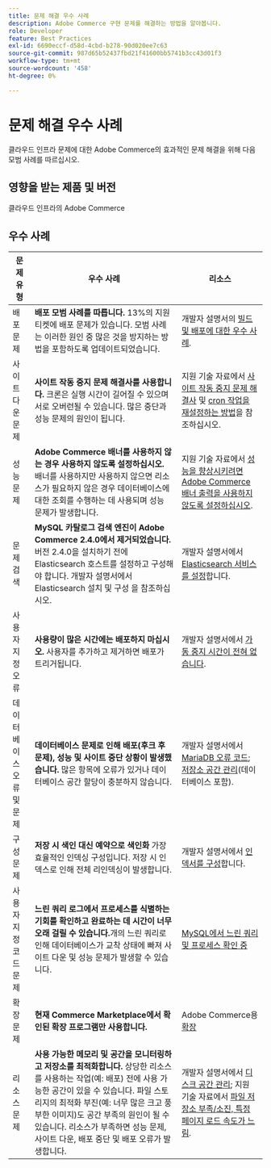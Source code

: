 ```yaml
---
title: 문제 해결 우수 사례
description: Adobe Commerce 구현 문제를 해결하는 방법을 알아봅니다.
role: Developer
feature: Best Practices
exl-id: 6690eccf-d58d-4cbd-b278-90d020ee7c63
source-git-commit: 987d65b52437fbd21f41600bb5741b3cc43d01f3
workflow-type: tm+mt
source-wordcount: '458'
ht-degree: 0%

---
```


# 문제 해결 우수 사례

클라우드 인프라 문제에 대한 Adobe Commerce의 효과적인 문제 해결을 위해 다음 모범 사례를 따르십시오.

## 영향을 받는 제품 및 버전

클라우드 인프라의 Adobe Commerce

## 우수 사례

| 문제 유형 | 우수 사례 | 리소스 |
|----------------------------|----------------------------------------------------------------------------------------------------------------------------------------------------------------------------------------------------------------------------------------------------------------------------------------------------------------------------------------------------------------------------------------------------|-------------------------------------------------------------------------------------------------------------------------------------------------------------------------------------------------------------------------------------------------------------------------------------------------------------------------------------------------------------------------------------------------------|
| 배포 문제 | **배포 모범 사례를 따릅니다.** 13%의 지원 티켓에 배포 문제가 있습니다. 모범 사례는 이러한 원인 중 많은 것을 방지하는 방법을 포함하도록 업데이트되었습니다. | 개발자 설명서의 [빌드 및 배포에 대한 우수 사례](https://experienceleague.adobe.com/en/docs/commerce-cloud-service/user-guide/develop/deploy/best-practices#best-practices). |
| 사이트 다운 문제 | **사이트 작동 중지 문제 해결사를 사용합니다.** 크론은 실행 시간이 길어질 수 있으며 서로 오버런될 수 있습니다. 많은 중단과 성능 문제의 원인이 됩니다. | 지원 기술 자료에서 [사이트 작동 중지 문제 해결사](https://experienceleague.adobe.com/docs/commerce-knowledge-base/kb/troubleshooting/site-down-or-unresponsive/magento-site-down-troubleshooter.html?lang=en) 및 [cron 작업을 재설정하는 방법](https://experienceleague.adobe.com/docs/commerce-knowledge-base/kb/troubleshooting/miscellaneous/cron-job-is-stuck-in-running-status.html?lang=en)을 참조하십시오. |
| 성능 문제 | **Adobe Commerce 배너를 사용하지 않는 경우 사용하지 않도록 설정하십시오.** 배너를 사용하지만 사용하지 않으면 리소스가 필요하지 않은 경우 데이터베이스에 대한 조회를 수행하는 데 사용되며 성능 문제가 발생합니다. | 지원 기술 자료에서 [성능을 향상시키려면 Adobe Commerce 배너 출력을 사용하지 않도록 설정하십시오](https://experienceleague.adobe.com/docs/commerce-knowledge-base/kb/troubleshooting/miscellaneous/disable-magento-banner-output-to-improve-site-performance.html). |
| 문제 검색 | **MySQL 카탈로그 검색 엔진이 Adobe Commerce 2.4.0에서 제거되었습니다.** 버전 2.4.0을 설치하기 전에 Elasticsearch 호스트를 설정하고 구성해야 합니다. 개발자 설명서에서 Elasticsearch 설치 및 구성 을 참조하십시오. | 개발자 설명서에서 [Elasticsearch 서비스를 설정](https://experienceleague.adobe.com/en/docs/commerce-cloud-service/user-guide/configure/service/elasticsearch)합니다. |
| 사용자 지정 오류 | **사용량이 많은 시간에는 배포하지 마십시오.** 사용자를 추가하고 제거하면 배포가 트리거됩니다. | 개발자 설명서에서 [가동 중지 시간이 전혀 없습니다](https://experienceleague.adobe.com/en/docs/commerce-cloud-service/user-guide/develop/deploy/reduce-downtime). |
| 데이터베이스 오류 및 문제 | **데이터베이스 문제로 인해 배포(후크 후 문제), 성능 및 사이트 중단 상황이 발생했습니다.** 많은 항목에 오류가 있거나 데이터베이스 공간 할당이 충분하지 않습니다. | 개발자 설명서에서 [MariaDB 오류 코드](https://mariadb.com/kb/en/library/mariadb-error-codes/#mariadb-specific-error-codes); [저장소 공간 관리](https://experienceleague.adobe.com/en/docs/commerce-cloud-service/user-guide/develop/storage/manage-disk-space)&#x200B;(데이터베이스 포함). |
| 구성 문제 | **저장 시 색인 대신 예약으로 색인화** 가장 효율적인 인덱싱 구성입니다. 저장 시 인덱스로 인해 전체 리인덱싱이 발생합니다. | 개발자 설명서에서 [인덱서를 구성](../../../configuration/cli/manage-indexers.md#configure-indexers)합니다. |
| 사용자 지정 코드 문제 | **느린 쿼리 로그에서 프로세스를 식별하는 기회를 확인하고 완료하는 데 시간이 너무 오래 걸릴 수 있습니다.**&#x200B;개의 느린 쿼리로 인해 데이터베이스가 교착 상태에 빠져 사이트 다운 및 성능 문제가 발생할 수 있습니다. | [MySQL에서 느린 쿼리 및 프로세스 확인 중](https://experienceleague.adobe.com/docs/commerce-knowledge-base/kb/troubleshooting/database/checking-slow-queries-and-processes-mysql.html) |
| 확장 문제 | **현재 Commerce Marketplace에서 확인된 확장 프로그램만 사용합니다.** | Adobe Commerce용 [확장](https://marketplace.magento.com/extensions.html) |
| 리소스 문제 | **사용 가능한 메모리 및 공간을 모니터링하고 저장소를 최적화합니다.** 상당한 리소스를 사용하는 작업(예: 배포) 전에 사용 가능한 공간이 있을 수 있습니다. 파일 스토리지의 최적화 부진(예: 너무 많은 크고 풍부한 이미지)도 공간 부족의 원인이 될 수 있습니다. 리소스가 부족하면 성능 문제, 사이트 다운, 배포 중단 및 배포 오류가 발생합니다. | 개발자 설명서에서 [디스크 공간 관리](https://experienceleague.adobe.com/en/docs/commerce-cloud-service/user-guide/develop/storage/manage-disk-space); 지원 기술 자료에서 [파일 저장소 부족/소진, 특정 페이지 로드 속도가 느림](https://experienceleague.adobe.com/docs/commerce-knowledge-base/kb/troubleshooting/miscellaneous/file-storage-low-specific-page-loads-are-slow.html?lang=en). |
